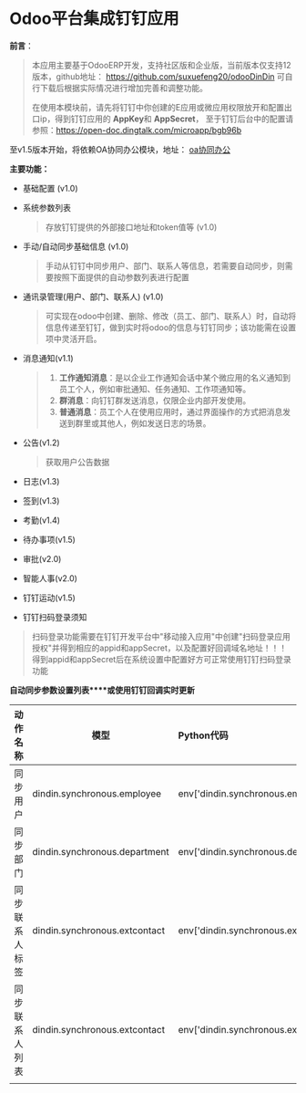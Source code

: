 # Odoo平台集成钉钉应用

**前言**：

> 本应用主要基于OdooERP开发，支持社区版和企业版，当前版本仅支持12版本，github地址： https://github.com/suxuefeng20/odooDinDin  可自行下载后根据实际情况进行增加完善和调整功能。
>
> 在使用本模块前，请先将钉钉中你创建的E应用或微应用权限放开和配置出口ip，得到钉钉应用的 **AppKey**和 **AppSecret**， 至于钉钉后台中的配置请参照：https://open-doc.dingtalk.com/microapp/bgb96b

至v1.5版本开始，将依赖OA协同办公模块，地址： [oa协同办公](https://github.com/suxuefeng20/Odoo12-OA)

**主要功能：**

- 基础配置  (v1.0)

- 系统参数列表   

  > 存放钉钉提供的外部接口地址和token值等 (v1.0)

- 手动/自动同步基础信息   (v1.0)

  > 手动从钉钉中同步用户、部门、联系人等信息，若需要自动同步，则需要按照下面提供的自动参数列表进行配置

- 通讯录管理(用户、部门、联系人) (v1.0)

  > 可实现在odoo中创建、删除、修改（员工、部门、联系人）时，自动将信息传递至钉钉，做到实时将odoo的信息与钉钉同步；该功能需在设置项中灵活开启。

- 消息通知(v1.1)

  > 1. **工作通知消息**：是以企业工作通知会话中某个微应用的名义通知到员工个人，例如审批通知、任务通知、工作项通知等。
  > 2. **群消息**：向钉钉群发送消息，仅限企业内部开发使用。
  > 3. **普通消息**：员工个人在使用应用时，通过界面操作的方式把消息发送到群里或其他人，例如发送日志的场景。

- 公告(v1.2)

  > 获取用户公告数据

- 日志(v1.3)

- 签到(v1.3)

- 考勤(v1.4)

- 待办事项(v1.5)

- 审批(v2.0)

- 智能人事(v2.0)

- 钉钉运动(v1.5)

- 钉钉扫码登录须知
> 扫码登录功能需要在钉钉开发平台中"移动接入应用"中创建"扫码登录应用授权"并得到相应的appid和appSecret，以及配置好回调域名地址！！！
> 得到appid和appSecret后在系统设置中配置好方可正常使用钉钉扫码登录功能


**自动同步参数设置列表****或使用钉钉回调实时更新**

| 动作名称       | 模型                          | Python代码                                                   |
| :------------- | ----------------------------- | :----------------------------------------------------------- |
| 同步用户       | dindin.synchronous.employee   | env['dindin.synchronous.employee'].start_synchronous_employee() |
| 同步部门       | dindin.synchronous.department | env['dindin.synchronous.department'].start_synchronous_department() |
| 同步联系人标签 | dindin.synchronous.extcontact | env['dindin.synchronous.extcontact'].start_synchronous_category() |
| 同步联系人列表 | dindin.synchronous.extcontact | env['dindin.synchronous.extcontact'].start_synchronous_partner |
|                |                               |                                                              |


 





